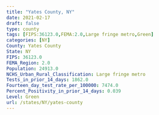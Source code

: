 ```yaml
---
title: "Yates County, NY"
date: 2021-02-17
draft: false
type: county
tags: [FIPS:36123.0,FEMA:2.0,Large fringe metro,Green]
categories: [NY]
County: Yates County
State: NY
FIPS: 36123.0
FEMA_Region: 2.0
Population: 24913.0
NCHS_Urban_Rural_Classification: Large fringe metro
Tests_in_prior_14_days: 1862.0
Fourteen_day_test_rate_per_100000: 7474.0
Percent_Positivity_in_prior_14_days: 0.039
Level: Green
url: /states/NY/yates-county
---
```



